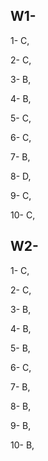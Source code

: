 ## W1-
1- C,

2- C,

3- B,

4- B,

5- C,

6- C,

7- B,

8- D,

9- C,

10- C,


## W2-

1- C,

2- C,

3- B,

4- B,

5- B,

6- C,

7- B,

8- B,

9- B,

10- B,

